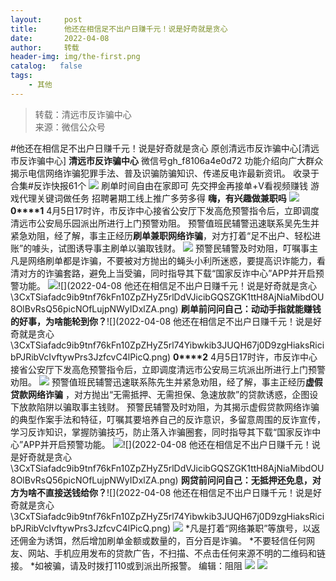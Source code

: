 ```yaml
---
layout:     post
title:      他还在相信足不出户日赚千元！说是好奇就是贪心
date:       2022-04-08
author:     转载
header-img: img/the-first.png
catalog:   false
tags:
    - 其他
---
```


<blockquote><p>转载：清远市反诈骗中心<br>
来源：微信公众号</p></blockquote>

#他还在相信足不出户日赚千元！说是好奇就是贪心
原创清远市反诈骗中心[清远市反诈骗中心]
**清远市反诈骗中心**
微信号gh_f8106a4e0d72
功能介绍向广大群众揭示电信网络诈骗犯罪手法、普及识骗防骗知识、传递反电诈最新资讯。
收录于合集#反诈快报61个
![]({{site.baseurl}}/postimg/3CxTSiafadcic5zyXUfbXLUClzlpaoknCpV4bErPg2kuuS97hoJJbNCtFOVZ9X0j5W26HDaregC5kibiaLGl8CPr9A.gif)
刷单时间自由在家即可
先交押金再接单+V看视频赚钱
游戏代理关键词做任务
招聘暑期工线上推广多劳多得
**嗨，有兴趣做兼职吗**
![]({{site.baseurl}}/postimg/9Q3BsQ8mnzT7T3GuvyzIicAibXjWAXQhic8picJhicDJjoqlo0Efowib3Ag6t72zR1PWIhqwAx9VRkzrjKxibQBkUibL4Q.jpeg)
**0****1**
4月5日17时许，市反诈中心接省公安厅下发高危预警指令后，立即调度清远市公安局乐园派出所进行上门预警劝阻。
预警值班民辅警迅速联系吴先生并紧急劝阻，经了解，事主正经历**刷单兼职网络诈骗**，对方打着“足不出户、轻松进账”的噱头，试图诱导事主刷单以骗取钱财。
![]({{site.baseurl}}/postimg/3CxTSiafadc9ib9tnf76kFn10ZpZHyZ5rldzhzSAjl3JBXeKCPuKWp1oPbamC5IEjMsf4yaJ97oP50bvhIzjW9tA.png)
预警民辅警及时劝阻，叮嘱事主凡是网络刷单都是诈骗，不要被对方抛出的蝇头小利所迷惑，要提高识诈能力，看清对方的诈骗套路，避免上当受骗，同时指导其下载“国家反诈中心”APP并开启预警功能。
![]({{site.baseurl}}/postimg/vnT4hbaLoX52vS48AVEmzD0VOcopwhTprsRGxnehfjuNTWqyEXk35sr7J12hTKiacyFM54nWfCAa1BO2q5ArQFg.png)![](2022-04-08
他还在相信足不出户日赚千元！说是好奇就是贪心\\3CxTSiafadc9ib9tnf76kFn10ZpZHyZ5rlDdVJicibGQSZGK1ttH8AjNiaMibdOU8OlBvRsQ56picNOfLujpNWyIDxlZA.png)
**刷单前问问自己：动动手指就能赚钱的好事，为啥能轮到你？**![](2022-04-08
他还在相信足不出户日赚千元！说是好奇就是贪心\\3CxTSiafadc9ib9tnf76kFn10ZpZHyZ5rl74Yibwkib3JUQH67j0D9zgHiaksRicibPJRibVcIvftywPrs3JzfcvC4lPicQ.png)
**0****2**
4月5日17时许，市反诈中心接省公安厅下发高危预警指令后，立即调度清远市公安局三坑派出所进行上门预警劝阻。
![]({{site.baseurl}}/postimg/3CxTSiafadc9ib9tnf76kFn10ZpZHyZ5rlcDUWvHCDliaN1hhtgpq9bIfM24NIibY8sxTTIzveFgG1dIq3GOra1ltA.png)
预警值班民辅警迅速联系陈先生并紧急劝阻，经了解，事主正经历**虚假贷款网络诈骗**
，对方抛出“无需抵押、无需担保、急速放款”的贷款诱惑，企图设下放款陷阱以骗取事主钱财。
预警民辅警及时劝阻，为其揭示虚假贷款网络诈骗的典型作案手法和特征，叮嘱其要培养自己的反诈意识，多留意周围的反诈宣传，学习反诈知识，掌握防骗技巧，防止落入诈骗圈套，同时指导其下载“国家反诈中心”APP并开启预警功能。
![]({{site.baseurl}}/postimg/vnT4hbaLoX52vS48AVEmzD0VOcopwhTprsRGxnehfjuNTWqyEXk35sr7J12hTKiacyFM54nWfCAa1BO2q5ArQFg.png)![](2022-04-08
他还在相信足不出户日赚千元！说是好奇就是贪心\\3CxTSiafadc9ib9tnf76kFn10ZpZHyZ5rlDdVJicibGQSZGK1ttH8AjNiaMibdOU8OlBvRsQ56picNOfLujpNWyIDxlZA.png)
**网贷前问问自己：无抵押还免息，对方为啥不直接送钱给你？**![](2022-04-08
他还在相信足不出户日赚千元！说是好奇就是贪心\\3CxTSiafadc9ib9tnf76kFn10ZpZHyZ5rl74Yibwkib3JUQH67j0D9zgHiaksRicibPJRibVcIvftywPrs3JzfcvC4lPicQ.png)
![]({{site.baseurl}}/postimg/3CxTSiafadcicSrq1TuCGjeg2XR8pkWTQy35zoTPIMPXzr1WuAj8qB3ZcbcVDsHhONZTzWhicTwzmQkTa4MDFcIyg.png)
*凡是打着“网络兼职”等旗号，以返还佣金为诱饵，然后增加刷单金额或数量的，百分百是诈骗。
*不要轻信任何网友、网站、手机应用发布的贷款广告，不扫描、不点击任何来源不明的二维码和链接。
*如被骗，请及时拨打110或到派出所报警。
编辑：阻阻
![]({{site.baseurl}}/postimg/SUycX2yckdJ5YVVCpDYl0c5CbMTO3KgBTesbSxe5zKHlm2GQsTWAFTgswCXscN6Y9vuJHFcE77orSK7ClzYOdg.jpeg)
![]({{site.baseurl}}/postimg/3CxTSiafadcic5zyXUfbXLUClzlpaoknCpErldQhhamfG7KH1qHGrr3icT9iaAoE1B4noSO7EewO2k8fys5pMuaoog.gif)
